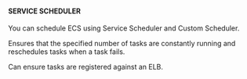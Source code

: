 #### SERVICE SCHEDULER


You can schedule ECS using Service Scheduler and Custom Scheduler.


Ensures that the specified number of tasks are constantly running and reschedules tasks when a task fails.


Can ensure tasks are registered against an ELB.


